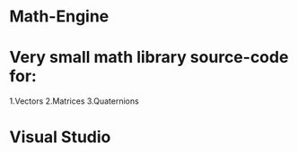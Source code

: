 # Math-Engine

# Very small math library source-code for:
1.Vectors
2.Matrices
3.Quaternions

# Visual Studio
